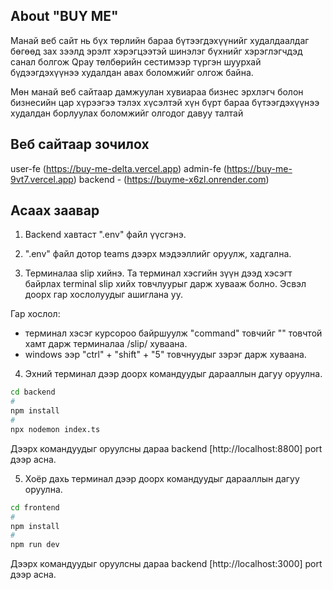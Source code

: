 ## About "BUY ME"

Манай веб сайт нь бүх төрлийн бараа бүтээгдэхүүнийг худалдаалдаг бөгөөд зах зээлд эрэлт хэрэгцээтэй шинэлэг бүхнийг хэрэглэгчдэд санал болгож Qpay төлбөрийн сестимээр түргэн шуурхай бүдээгдэхүүнээ худалдан авах боломжийг олгож байна.

Мөн манай веб сайтаар дамжуулан хувиараа бизнес эрхлэгч болон бизнесийн цар хүрээгээ тэлэх хүсэлтэй хүн бүрт бараа бүтээгдэхүүнээ худалдан борлуулах боломжийг олгодог давуу талтай


## Веб сайтаар зочилох

user-fe (https://buy-me-delta.vercel.app)
admin-fe (https://buy-me-9vt7.vercel.app)
backend - (https://buyme-x6zl.onrender.com)


## Асаах заавар

1. Backend хавтаст ".env" файл үүсгэнэ.

2. ".env" файл дотор teams дээрх мэдээллийг оруулж, хадгална.

3. Терминалаа slip хийнэ. Та терминал хэсгийн зүүн дээд хэсэгт байрлах terminal slip хийх товчлуурыг дарж хувааж болно. Эсвэл доорх гар хослолуудыг ашиглана уу.

Гар хослол:
- терминал хэсэг курсороо байршуулж "command" товчийг "\" товчтой хамт дарж терминалаа /slip/ хуваана.
- windows ээр "ctrl" + "shift" + "5" товчнуудыг зэрэг дарж хуваана.

4. Эхний терминал дээр доорх командуудыг дарааллын дагуу оруулна.

```zsh
cd backend
#
npm install
#
npx nodemon index.ts
```
Дээрх командуудыг оруулсны дараа backend [http://localhost:8800] port дээр асна.

5. Хоёр дахь терминал дээр доорх командуудыг дарааллын дагуу оруулна.

```zsh
cd frontend
#
npm install
#
npm run dev
```

Дээрх командуудыг оруулсны дараа backend [http://localhost:3000] port дээр асна.


